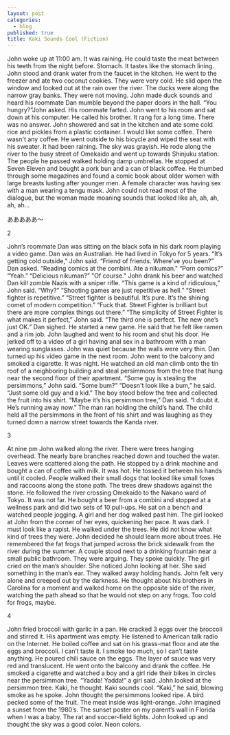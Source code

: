 ```yaml
---
layout: post
categories: 
  - blog
published: true
title: Kaki Sounds Cool (Fiction)
---
```




John woke up at 11:00 am. It was raining. He could taste the meat between his teeth from the night before. Stomach. It tastes like the stomach lining. John stood and drank water from the faucet in the kitchen. He went to the freezer and ate two coconut cookies. They were very cold. He slid open the window and looked out at the rain over the river. The ducks were along the narrow gray banks. They were not moving. John made duck sounds and heard his roommate Dan mumble beyond the paper doors in the hall. “You hungry?”John asked. His roommate farted. John went to his room and sat down at his computer. He called his brother. It rang for a long time. There was no answer. John showered and sat in the kitchen and ate some cold rice and pickles from a plastic container. I would like some coffee. There wasn't any coffee. He went outside to his bicycle and wiped the seat with his sweater. It had been raining. The sky was grayish. He rode along the river to the busy street of Omekaido and went up towards Shinjuku station. The people he passed walked holding damp umbrellas. He stopped at Seven Eleven and bought a pork bun and a can of black coffee. He thumbed through some magazines and found a comic book about older women with large breasts lusting after younger men. A female character was having sex with a man wearing a tengu mask. John could not read most of the dialogue, but the woman made moaning sounds that looked like ah, ah, ah, ah, ah...

あああああ～

2

John’s roommate Dan was sitting on the black sofa in his dark room playing a video game. Dan was an Australian. He had lived in Tokyo for 5 years. “It’s getting cold outside,” John said. “Friend of friends. Where’ve you been?” Dan asked. “Reading comics at the combini. Ate a nikuman." “Porn comics?” “Yeah.” “Delicious nikuman?” "Of course." John drank his beer and watched Dan kill zombie Nazis with a sniper rifle. “This game is a kind of ridiculous,” John said. “Why?” “Shooting games are just repetitive as hell.” “Street fighter is repetitive.” “Street fighter is beautiful. It’s pure. It’s the shining comet of modern competition.” “Fuck that. Street Fighter is brilliant but there are more complex things out there.” “The simplicity of Street Fighter is what makes it perfect,” John said. “The third one is perfect. The new one’s just OK.” Dan sighed. He started a new game. He said that he felt like ramen and a rim job. John laughed and went to his room and shut his door. He jerked off to a video of a girl having anal sex in a bathroom with a man wearing sunglasses. John was quiet because the walls were very thin. Dan turned up his video game in the next room. John went to the balcony and smoked a cigarette. It was night. He watched an old man climb onto the tin roof of a neighboring building and steal persimmons from the tree that hung near the second floor of their apartment. “Some guy is stealing the persimmons,” John said. “Some bum?” “Doesn't look like a bum,” he said. “Just some old guy and a kid.” The boy stood below the tree and collected the fruit into his shirt. “Maybe it’s his persimmon tree,” Dan said. “I doubt it. He’s running away now.” The man ran holding the child’s hand. The child held all the persimmons in the front of his shirt and was laughing as they turned down a narrow street towards the Kanda river.

3

At nine pm John walked along the river. There were trees hanging overhead. The nearly bare branches reached down and touched the water. Leaves were scattered along the path.  He stopped by a drink machine and bought a can of coffee with milk. It was hot. He tossed it between his hands until it cooled. People walked their small dogs that looked like small foxes and raccoons along the stone path. The trees drew shadows against the stone. He followed the river crossing Omekaido to the Nakano ward of Tokyo. It was not far. He bought a beer from a combini and stopped at a wellness park and did two sets of 10 pull-ups. He sat on a bench and watched people jogging. A girl and her dog walked past him. The girl looked at John from the corner of her eyes, quickening her pace. It was dark. I must look like a rapist. He walked under the trees. He did not know what kind of trees they were. John decided he should learn more about trees. He remembered the fat frogs that jumped across the brick sidewalk from the river during the summer.  A couple stood next to a drinking fountain near a small public bathroom. They were arguing. They spoke quickly. The girl cried on the man’s shoulder. She noticed John looking at her. She said something in the man’s ear. They walked away holding hands. John felt very alone and creeped out by the darkness. He thought about his brothers in Carolina for a moment and walked home on the opposite side of the river, watching the path ahead so that he would not step on any frogs. Too cold for frogs, maybe.

4

John fried broccoli with garlic in a pan. He cracked 3 eggs over the broccoli and stirred it. His apartment was empty. He listened to American talk radio on the Internet. He boiled coffee and sat on his grass-mat floor and ate the eggs and broccoli. I can’t taste it. I smoke too much, so I can’t taste anything. He poured chili sauce on the eggs. The layer of sauce was very red and translucent. He went onto the balcony and drank the coffee. He smoked a cigarette and watched a boy and a girl ride their bikes in circles near the persimmon tree. “Yadda! Yadda!” a girl said. John looked at the persimmon tree. Kaki, he thought. Kaki sounds cool. “Kaki,” he said, blowing smoke as he spoke. John thought the persimmons looked ripe. A bird pecked some of the fruit. The meat inside was light-orange. John imagined a sunset from the 1980’s. The sunset  poster on my parent’s wall in Florida when I was a baby. The rat and soccer-field lights. John looked up and thought the sky was a good color. Neon colors.
